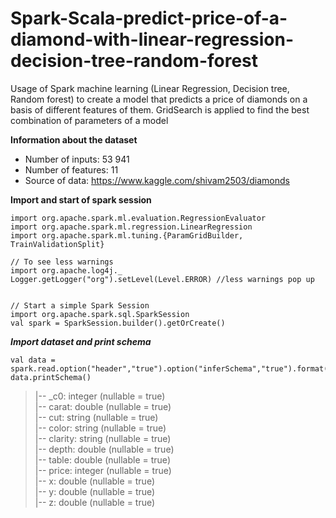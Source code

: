 # Spark-Scala-predict-price-of-a-diamond-with-linear-regression-decision-tree-random-forest
Usage of Spark machine learning (Linear Regression, Decision tree, Random forest) to create a model that predicts a price of diamonds on a basis of different features of them. GridSearch is applied to find the best combination of parameters of a model

**Information about the dataset**
- Number of inputs: 53 941
- Number of features: 11
- Source of data: https://www.kaggle.com/shivam2503/diamonds

**Import and start of spark session**
```
import org.apache.spark.ml.evaluation.RegressionEvaluator
import org.apache.spark.ml.regression.LinearRegression
import org.apache.spark.ml.tuning.{ParamGridBuilder, TrainValidationSplit}

// To see less warnings
import org.apache.log4j._
Logger.getLogger("org").setLevel(Level.ERROR) //less warnings pop up


// Start a simple Spark Session
import org.apache.spark.sql.SparkSession
val spark = SparkSession.builder().getOrCreate()
```

***Import dataset and print schema***

```
val data = spark.read.option("header","true").option("inferSchema","true").format("csv").load("diamonds.csv")
data.printSchema()
```  

>|-- _c0: integer (nullable = true)<br />
>|-- carat: double (nullable = true)<br />
>|-- cut: string (nullable = true)<br />
>|-- color: string (nullable = true)<br />
>|-- clarity: string (nullable = true)<br />
>|-- depth: double (nullable = true)<br />
>|-- table: double (nullable = true)<br />
>|-- price: integer (nullable = true)<br />
>|-- x: double (nullable = true)<br />
>|-- y: double (nullable = true)<br />
>|-- z: double (nullable = true)<br />

